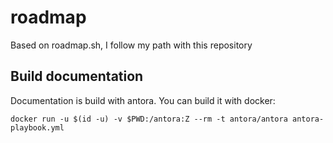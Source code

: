 # roadmap
Based on roadmap.sh, I follow my path with this repository 

## Build documentation

Documentation is build with antora. You can build it with docker: 
```shell
docker run -u $(id -u) -v $PWD:/antora:Z --rm -t antora/antora antora-playbook.yml
```

